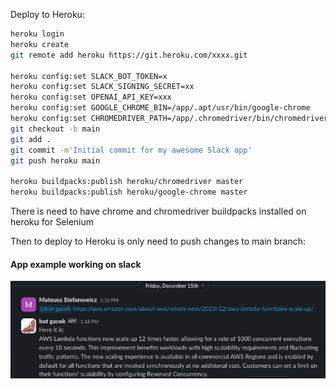 Deploy to Heroku:
```bash
heroku login
heroku create
git remote add heroku https://git.heroku.com/xxxx.git

heroku config:set SLACK_BOT_TOKEN=x
heroku config:set SLACK_SIGNING_SECRET=xx
heroku config:set OPENAI_API_KEY=xxx
heroku config:set GOOGLE_CHROME_BIN=/app/.apt/usr/bin/google-chrome
heroku config:set CHROMEDRIVER_PATH=/app/.chromedriver/bin/chromedriver
git checkout -b main
git add .
git commit -m'Initial commit for my awesome Slack app'
git push heroku main

heroku buildpacks:publish heroku/chromedriver master
heroku buildpacks:publish heroku/google-chrome master
```
There is need to have chrome and chromedriver buildpacks installed on heroku for Selenium

Then to deploy to Heroku is only need to push changes to main branch:


#### App example working on slack
<img src="./img/slack-shoot.png" width="600"/>